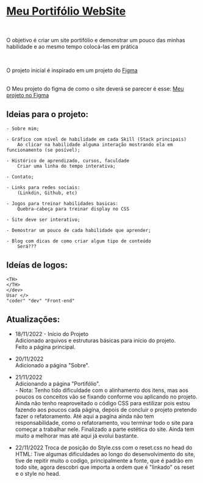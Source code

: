 <h1><a href="https://thalles-hsa.github.io/Meu-Portifolio/" target="_black">Meu Portifólio WebSite</a></h1>

<br>
<p>O objetivo é criar um site portifólio e demonstrar um pouco das minhas habilidade e ao mesmo tempo colocá-las em prática</p>
<br>
<p>O projeto inicial é inspirado em um projeto do <a href="https://www.figma.com/community/file/1162157859305054706">Figma</a></p>
<br>
O Meu projeto do figma de como o site deverá se parecer é esse: <a href="https://www.figma.com/community/file/1162157859305054706">Meu projeto no Figma</a>


## Ideias para o projeto:
		
	- Sobre mim;

	- Gráfico com nível de habilidade em cada Skill (Stack principais) 
		Ao clicar na habilidade	alguma interação mostrando ela em funcionamento (se posível);

	- Histórico de aprendizado, cursos, faculdade
		Criar uma linha do tempo interativa;

	- Contato;

	- Links para redes sociais:
		(Linkdin, Github, etc)

	- Jogos para treinar habilidades basicas:
	    Quebra-cabeça para treinar display no CSS

	- Site deve ser interativo;

	- Demostrar um pouco de cada habilidade que aprender;

	- Blog com dicas de como criar algum tipo de conteúdo
	    Será???

## Ideías de logos:

	<TH>
	</TH>
	</dev>
	Usar </>
	"coder" "dev" "Front-end"

## Atualizações:

- 18/11/2022 - 	Início do Projeto <br>
   	Adicionado arquivos e estruturas básicas para início do projeto. <br>
	Feito a página principal. <br>

- 20/11/2022 <br>
	Adicionado a página "Sobre". <br>

- 21/11/2022 <br>
	Adicionando a página "Portifólio". <br>
		- Nota: Tenho tido dificuldade com o alinhamento dos itens, mas aos poucos os conceitos vão se fixando conforme vou aplicando no projeto.  Ainda não tenho reaproveitado o código CSS para estilizar pois estou fazendo aos poucos cada página, depois de concluir o projeto pretendo fazer o refatoramento.
		Até aqui a pagína ainda não tem responsabilidade, como o refatoramento, vou terminar todo o site para começar a trabalhar nele. 
		Finalizado a parte estética do site. Ainda tem muito a melhorar mas até aqui já evolui bastante. 

- 22/11/2022
	Troca de posição do Style.css com o reset.css no head do HTML: Tive algumas dificuldades ao longo do desenvolvimento do site, tive de repitir muito o codigo, principalmente a fonte, que é padrão em todo site, agora descobri que importa a ordem que é "linkado" os reset e o style no head.
	
